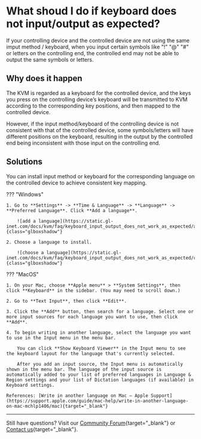 # What shoud I do if keyboard does not input/output as expected?

If your controlling device and the controlled device are not using the same imput method / keyboard, when you input certain symbols like "!" "@" "#" or letters on the controlling end, the controlled end may not be able to output the same symbols or letters.

## Why does it happen

The KVM is regarded as a keyboard for the controlled device, and the keys you press on the controlling device’s keyboard will be transmitted to KVM according to the corresponding key positions, and then mapped to the controlled device. 

However, if the input method/keyboard of the controlling device is not consistent with that of the controlled device, some symbols/letters will have different positions on the keyboard, resulting in the output by the controlled end being inconsistent with those input on the controlling end.

## Solutions

You can install input method or keyboard for the corresponding language on the controlled device to achieve consistent key mapping.

??? "Windows"

    1. Go to **Settings** -> **Time & Language** -> **Language** -> **Preferred Language**. Click **Add a language**.

        ![add a language](https://static.gl-inet.com/docs/kvm/faq/keyboard_input_output_does_not_work_as_expected/add_language.png){class="glboxshadow"}

    2. Choose a language to install. 

        ![choose a language](https://static.gl-inet.com/docs/kvm/faq/keyboard_input_output_does_not_work_as_expected/choose_language.png){class="glboxshadow"}

??? "MacOS"

    1. On your Mac, choose **Apple menu** > **System Settings**, then click **Keyboard** in the sidebar. (You may need to scroll down.)
    
    2. Go to **Text Input**, then click **Edit**.
    
    3. Click the **Add** button, then search for a language. Select one or more input sources for each language you want to use, then click **Add**.
    
    4. To begin writing in another language, select the language you want to use in the Input menu in the menu bar.
    
        You can click **Show Keyboard Viewer** in the Input menu to see the keyboard layout for the language that's currently selected.
        
        After you add an input source, the Input menu is automatically shown in the menu bar. The language of the input source is automatically added to your list of preferred languages in Language & Region settings and your list of Dictation languages (if available) in Keyboard settings. 

    References: [Write in another language on Mac – Apple Support](https://support.apple.com/guide/mac-help/write-in-another-language-on-mac-mchlp1406/mac){target="_blank"}

---

Still have questions? Visit our [Community Forum](https://forum.gl-inet.com){target="_blank"} or [Contact us](https://www.gl-inet.com/contacts/){target="_blank"}.
